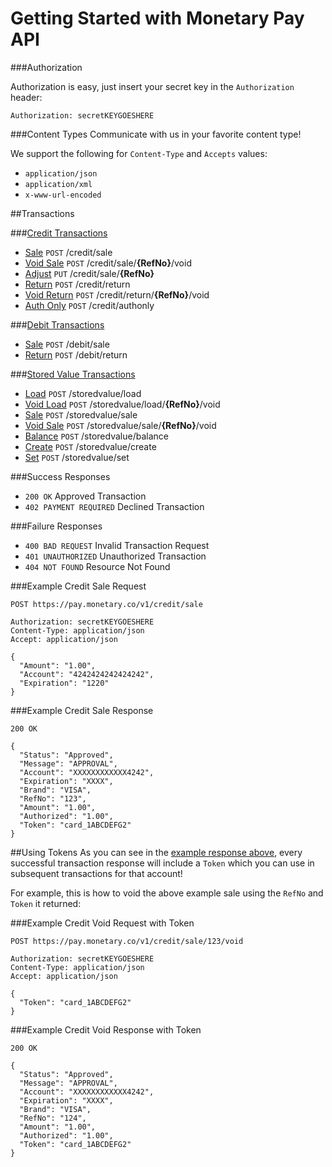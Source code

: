 # Getting Started with Monetary Pay API
###Authorization

Authorization is easy, just insert your secret key in the `Authorization` header:

`Authorization: secretKEYGOESHERE`
  
###Content Types
Communicate with us in your favorite content type!

We support the following for `Content-Type` and `Accepts` values:

* `application/json`
* `application/xml`
* `x-www-url-encoded`

##Transactions

###[Credit Transactions](CREDIT.md)
* [Sale](CREDIT.md#sale) `POST` /credit/sale
* [Void Sale](CREDIT.md#void-sale) `POST` /credit/sale/**{RefNo}**/void
* [Adjust](CREDIT.md#adjust) `PUT` /credit/sale/**{RefNo}**
* [Return](CREDIT.md#return) `POST` /credit/return
* [Void Return](CREDIT.md#void-return) `POST` /credit/return/**{RefNo}**/void
* [Auth Only](CREDIT.md#auth-only) `POST` /credit/authonly

###[Debit Transactions](DEBIT.md)
* [Sale](DEBIT.md#sale) `POST` /debit/sale
* [Return](DEBIT.md#return) `POST` /debit/return

###[Stored Value Transactions](STOREDVALUE.md)
* [Load](STOREDVALUE.md#load) `POST` /storedvalue/load
* [Void Load](STOREDVALUE.md#void-load) `POST` /storedvalue/load/**{RefNo}**/void
* [Sale](STOREDVALUE.md#sale) `POST` /storedvalue/sale
* [Void Sale](STOREDVALUE.md#void-sale) `POST` /storedvalue/sale/**{RefNo}**/void
* [Balance](STOREDVALUE.md#balance) `POST` /storedvalue/balance
* [Create](STOREDVALUE.md#create) `POST` /storedvalue/create
* [Set](STOREDVALUE.md#set) `POST` /storedvalue/set

###Success Responses
* ```200 OK``` Approved Transaction
* ```402 PAYMENT REQUIRED``` Declined Transaction

###Failure Responses
* ```400 BAD REQUEST``` Invalid Transaction Request
* ```401 UNAUTHORIZED``` Unauthorized Transaction
* ```404 NOT FOUND``` Resource Not Found

###Example Credit Sale Request

```
POST https://pay.monetary.co/v1/credit/sale

Authorization: secretKEYGOESHERE
Content-Type: application/json
Accept: application/json

{
  "Amount": "1.00",
  "Account": "4242424242424242",
  "Expiration": "1220"
}
```

###Example Credit Sale Response
```
200 OK

{
  "Status": "Approved",
  "Message": "APPROVAL",
  "Account": "XXXXXXXXXXXX4242",
  "Expiration": "XXXX",
  "Brand": "VISA",
  "RefNo": "123",
  "Amount": "1.00",
  "Authorized": "1.00",
  "Token": "card_1ABCDEFG2"
}
```

##Using Tokens
As you can see in the [example response above](#example-sale-response), every successful transaction response will include a `Token` which you can use in subsequent transactions for that account!

For example, this is how to void the above example sale using the `RefNo` and `Token` it returned:

###Example Credit Void Request with Token

```
POST https://pay.monetary.co/v1/credit/sale/123/void

Authorization: secretKEYGOESHERE
Content-Type: application/json
Accept: application/json

{
  "Token": "card_1ABCDEFG2"
}
```

###Example Credit Void Response with Token
```
200 OK

{
  "Status": "Approved",
  "Message": "APPROVAL",
  "Account": "XXXXXXXXXXXX4242",
  "Expiration": "XXXX",
  "Brand": "VISA",
  "RefNo": "124",
  "Amount": "1.00",
  "Authorized": "1.00",
  "Token": "card_1ABCDEFG2"
}
```
